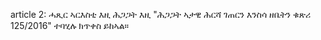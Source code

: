 article 2: ሓጺር ኣርእስቲ
እዚ ሕጋጋት እዚ &quot;ሕጋጋት ኣታዊ ሕርሻ ገጠርን እንስሳ ዘቤትን ቁጽሪ 125&#x2F;2016&quot; ተባሂሉ ክጥቀስ ይከኣል።
<ul>
</ul>